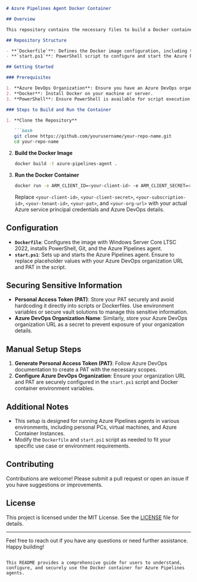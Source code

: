 ```markdown
# Azure Pipelines Agent Docker Container

## Overview

This repository contains the necessary files to build a Docker container for running Azure Pipelines agents on Windows Server Core LTSC 2022. The container includes pre-installed tools like PowerShell and Git, and is configured to run Azure Pipelines agents effectively.

## Repository Structure

- **`Dockerfile`**: Defines the Docker image configuration, including the installation of required software and setup of the Azure Pipelines agent.
- **`start.ps1`**: PowerShell script to configure and start the Azure Pipelines agent within the container.

## Getting Started

### Prerequisites

1. **Azure DevOps Organization**: Ensure you have an Azure DevOps organization and have generated a Personal Access Token (PAT) with appropriate permissions.
2. **Docker**: Install Docker on your machine or server.
3. **PowerShell**: Ensure PowerShell is available for script execution.

### Steps to Build and Run the Container

1. **Clone the Repository**

   ```bash
   git clone https://github.com/yourusername/your-repo-name.git
   cd your-repo-name
   ```

2. **Build the Docker Image**

   ```bash
   docker build -t azure-pipelines-agent .
   ```

3. **Run the Docker Container**

   ```bash
   docker run -e ARM_CLIENT_ID=<your-client-id> -e ARM_CLIENT_SECRET=<your-client-secret> -e ARM_SUBSCRIPTION_ID=<your-subscription-id> -e ARM_TENANT_ID=<your-tenant-id> -e AZURE_DEVOPS_PAT=<your-pat> -e AZURE_DEVOPS_ORG_URL=<your-org-url> azure-pipelines-agent
   ```

   Replace `<your-client-id>`, `<your-client-secret>`, `<your-subscription-id>`, `<your-tenant-id>`, `<your-pat>`, and `<your-org-url>` with your actual Azure service principal credentials and Azure DevOps details.

## Configuration

- **`Dockerfile`**: Configures the image with Windows Server Core LTSC 2022, installs PowerShell, Git, and the Azure Pipelines agent.
- **`start.ps1`**: Sets up and starts the Azure Pipelines agent. Ensure to replace placeholder values with your Azure DevOps organization URL and PAT in the script.

## Securing Sensitive Information

- **Personal Access Token (PAT)**: Store your PAT securely and avoid hardcoding it directly into scripts or Dockerfiles. Use environment variables or secure vault solutions to manage this sensitive information.
- **Azure DevOps Organization Name**: Similarly, store your Azure DevOps organization URL as a secret to prevent exposure of your organization details.

## Manual Setup Steps

1. **Generate Personal Access Token (PAT)**: Follow Azure DevOps documentation to create a PAT with the necessary scopes.
2. **Configure Azure DevOps Organization**: Ensure your organization URL and PAT are securely configured in the `start.ps1` script and Docker container environment variables.

## Additional Notes

- This setup is designed for running Azure Pipelines agents in various environments, including personal PCs, virtual machines, and Azure Container Instances.
- Modify the `Dockerfile` and `start.ps1` script as needed to fit your specific use case or environment requirements.

## Contributing

Contributions are welcome! Please submit a pull request or open an issue if you have suggestions or improvements.

## License

This project is licensed under the MIT License. See the [LICENSE](LICENSE) file for details.

---

Feel free to reach out if you have any questions or need further assistance. Happy building!
```

This README provides a comprehensive guide for users to understand, configure, and securely use the Docker container for Azure Pipelines agents.